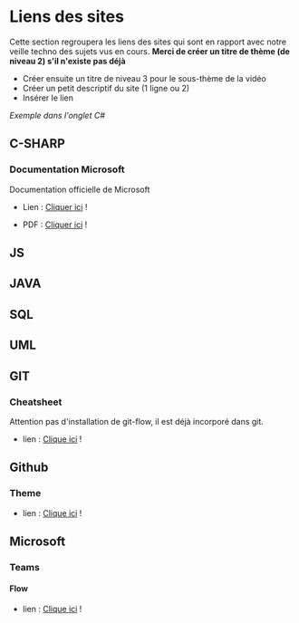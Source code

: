 # Liens des sites

Cette section regroupera les liens des sites qui sont en rapport avec notre veille techno des sujets vus en cours.
**Merci de créer un titre de thème (de niveau 2) s'il n'existe pas déjà**

* Créer ensuite un titre de niveau 3 pour le sous-thème de la vidéo
* Créer un petit descriptif du site (1 ligne ou 2)
* Insérer le lien  

_Exemple dans l'onglet C#_

## C-SHARP

### Documentation Microsoft

Documentation officielle de Microsoft

* Lien : [Cliquer ici][site] !

* PDF : [Cliquer ici][PDFMS] !

[PDFMS]: https://docs.microsoft.com/fr-fr/dotnet/opbuildpdf/csharp/toc.pdf?branch=live
[site]: https://docs.microsoft.com/fr-fr/dotnet/csharp/

## JS

## JAVA

## SQL

## UML

## GIT

### Cheatsheet

Attention pas d'installation de git-flow, il est déjà incorporé dans git.

* lien : [Clique ici][flowCheat] !

[flowCheat]: http://danielkummer.github.io/git-flow-cheatsheet/index.fr_FR.html

## Github

### Theme

* lien : [Clique ici][themeGithub] !

[themeGithub]: https://pages.github.com/

## Microsoft

### Teams

#### Flow

* lien : [Clique ici][flow] !

[flow]: https://docs.microsoft.com/fr-fr/power-automate/?utm_source=flow-sidebar
